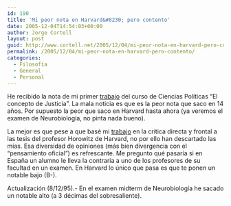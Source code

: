 ```yaml
---
id: 190
title: 'Mi peor nota en Harvard&#8230; pero contento'
date: 2005-12-04T14:54:03+00:00
author: Jorge Cortell
layout: post
guid: http://www.cortell.net/2005/12/04/mi-peor-nota-en-harvard-pero-contento/
permalink: /2005/12/04/mi-peor-nota-en-harvard-pero-contento/
categories:
  - Filosofí­a
  - General
  - Personal
---
```

He recibido la nota de mi primer [trabajo](http://www.cortell.net/2005/10/26/harvard-midterm-paper-govt-e-1045/) del curso de Ciencias Polí­ticas &#8220;El concepto de Justicia&#8221;. La mala noticia es que es la peor nota que saco en 14 años. Por supuesto la peor que saco en Harvard hasta ahora (ya veremos el examen de Neurobiologí­a, no pinta nada bueno).

La mejor es que pese a que basé mi [trabajo](http://www.cortell.net/2005/10/26/harvard-midterm-paper-govt-e-1045/) en la crí­tica directa y frontal a las tesis del profesor Horowitz de Harvard, no por ello han descartado las mí­as. Esa diversidad de opiniones (más bien divergencia con el &#8220;pensamiento oficial&#8221;) es refrescante. Me pregunto qué pasarí­a si en España un alumno le lleva la contraria a uno de los profesores de su facultad en un examen. En Harvard lo único que pasa es que te ponen un notable bajo (B-).

Actualización (8/12/95).- En el examen midterm de Neurobiologí­a he sacado un notable alto (a 3 décimas del sobresaliente).